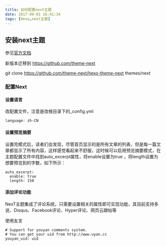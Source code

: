 ```yaml
---
title: 如何配置next主题
date: 2017-09-01 16:41:34
tags: [Hexo,next主题]
---
```

## 安装next主题
参见[官方文档](http://theme-next.iissnan.com/getting-started.html)

新版本迁移到 https://github.com/theme-next

git clone https://github.com/theme-next/hexo-theme-next themes/next



### 配置Next

#### 设置语言
改配置文件，注意是改根目录下的_config.yml
```
language: zh-CN
```

#### 设置预览摘要
设置完模式后，读者们会发现，尽管首页显示的是所有文章的列表，但是每一篇文章都显示了所有内容，这样感觉看起来不舒服，这时候可以启用预览摘要模式，在主题配置文件中找到auto_excerpt属性，将enable设置为true ，将length设置为想要预览到的字数，如下所示：
```
auto_excerpt:
  enable: true
  length: 150
```

#### 添加评论功能
NexT主题集成了评论系统，只需要设置相关的属性即可实现功能，其目前支持多说、Disqus、Facebook评论、Hyper评论、网页云跟帖等

使用友言
```
# Support for youyan comments system.
# You can get your uid from http://www.uyan.cc
youyan_uid: uid
```
